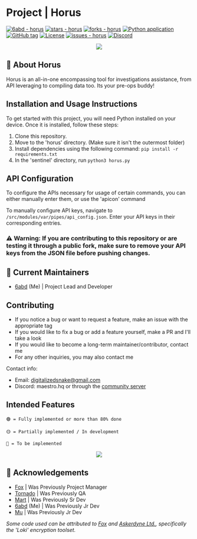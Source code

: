 # Project | Horus
[![6abd - horus](https://img.shields.io/static/v1?label=6abd&message=horus&color=blue&logo=github)](https://github.com/6abd/horus "Go to GitHub repo")
[![stars - horus](https://img.shields.io/github/stars/6abd/horus?style=social)](https://github.com/6abd/horus)
[![forks - horus](https://img.shields.io/github/forks/6abd/horus?style=social)](https://github.com/6abd/horus)
[![Python application](https://github.com/6abd/horus/workflows/Python%20application/badge.svg)](https://github.com/6abd/horus/actions?query=workflow:"Python+application")
[![GitHub tag](https://img.shields.io/github/tag/6abd/horus?include_prereleases=&sort=semver&color=blue)](https://github.com/6abd/horus/releases/)
[![License](https://img.shields.io/badge/License-GNU_General_Public_License_v3.0-blue)](#license)
[![issues - horus](https://img.shields.io/github/issues/6abd/horus)](https://github.com/6abd/horus/issues)
[![Discord](https://img.shields.io/discord/1227405208108269712)](https://discord.gg/PhkqXAT7Ax)


<p align="center">
  <img src="https://i.ibb.co/9HvghxG/Screenshot-2024-04-19-at-11-17-49-PM.png"/>
</p>

## 🚀 About Horus

Horus is an all-in-one encompassing tool for investigations assistance, from API leveraging to compiling data too. Its your pre-ops buddy! 

## Installation and Usage Instructions
To get started with this project, you will need Python installed on your device.
Once it is installed, follow these steps:

1. Clone this repository.
2. Move to the 'horus' directory. (Make sure it isn't the outermost folder)
3. Install dependencies using the following command: ```pip install -r requirements.txt```
4. In the 'sentinel' directory, run ```python3 horus.py```

## API Configuration
To configure the APIs necessary for usage of certain commands, you can either manually enter them, or use the 'apicon' command

To manually configure API keys, navigate to ```/src/modules/var/pipes/api_config.json```. Enter your API keys in their corresponding entries.

### ⚠️ Warning: If you are contributing to this repository or are testing it through a public fork, make sure to remove your API keys from the JSON file before pushing changes.

## 🤝 Current Maintainers

- [6abd](https://github.com/6abd) (Me) | Project Lead and Developer

## Contributing
- If you notice a bug or want to request a feature, make an issue with the appropriate tag
- If you would like to fix a bug or add a feature yourself, make a PR and I'll take a look
- If you would like to become a long-term maintainer/contributor, contact me
- For any other inquiries, you may also contact me

Contact info:
- Email: digitalizedsnake@gmail.com
- Discord: maestro.hq or through the [community server](https://discord.gg/PhkqXAT7Ax)
  
## Intended Features
```  
🟢 = Fully implemented or more than 80% done

🟡 = Partially implemented / In development

🔴 = To be implemented
```

<p align="center">
  <img src="https://imgtr.ee/images/2024/04/19/5f61a1d7e44fc1dab705a4e52029087c.png"/>
</p>


## 🤝 Acknowledgements

- [Fox](https://github.com/FoxIDK) | Was Previously Project Manager
- [Tornado](https://github.com/digitalsilicon) | Was Previously QA
- [Mart](https://github.com/marvhus) | Was Previously Sr Dev
- [6abd](https://github.com/6abd) (Me) | Was Previously Jr Dev
- [Mu](https://github.com/IamMU) | Was Previously Jr Dev

*Some code used can be attributed to [Fox](https://github.com/FoxIDK) and [Askerdyne Ltd.](https://askerdyne.com/), specifically the 'Loki' encryption toolset.*
